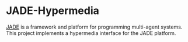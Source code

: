 # JADE-Hypermedia

[JADE](http://jade.tilab.com/) is a framework and platform for programming multi-agent systems. This
project implements a hypermedia interface for the JADE platform.
